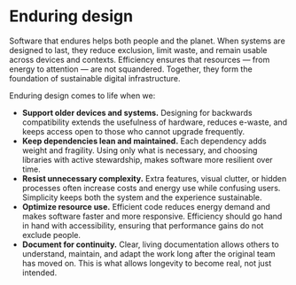 # Enduring design

Software that endures helps both people and the planet. When systems are designed to last, they reduce exclusion, limit waste, and remain usable across devices and contexts. Efficiency ensures that resources — from energy to attention — are not squandered. Together, they form the foundation of sustainable digital infrastructure.

Enduring design comes to life when we:

- **Support older devices and systems.** Designing for backwards compatibility extends the usefulness of hardware, reduces e-waste, and keeps access open to those who cannot upgrade frequently.
- **Keep dependencies lean and maintained.** Each dependency adds weight and fragility. Using only what is necessary, and choosing libraries with active stewardship, makes software more resilient over time.
- **Resist unnecessary complexity.** Extra features, visual clutter, or hidden processes often increase costs and energy use while confusing users. Simplicity keeps both the system and the experience sustainable.
- **Optimize resource use.** Efficient code reduces energy demand and makes software faster and more responsive. Efficiency should go hand in hand with accessibility, ensuring that performance gains do not exclude people.
- **Document for continuity.** Clear, living documentation allows others to understand, maintain, and adapt the work long after the original team has moved on. This is what allows longevity to become real, not just intended.